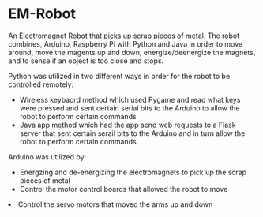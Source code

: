 # EM-Robot

An Electromagnet Robot that picks up scrap pieces of metal. The robot combines, Arduino, Raspberry Pi with Python and Java in order to move around, move the magents up and down, energize/deenergize the magnets, and to sense if an object is too close and stops. 


Python was utilized in two different ways in order for the robot to be controlled remotely:

<ul>

  <li>Wireless keybaord method which used Pygame and read what keys were pressed and sent certain serial bits to the Arduino to allow the robot to perform certain commands</li> 
  <li>Java app method which had the app send web requests to a Flask server that sent certain serail bits to the Arduino and in turn allow the robot to perform certain commands.</li>
</ul>

Arduino was utilized by:

<ul>
  <li>Energzing and de-energizing the electromagnets to pick up the scrap pieces of metal</li>
  <li>Control the motor control boards that allowed the robot to move</ul>
  <li>Control the servo motors that moved the arms up and down</li>
</ul>
